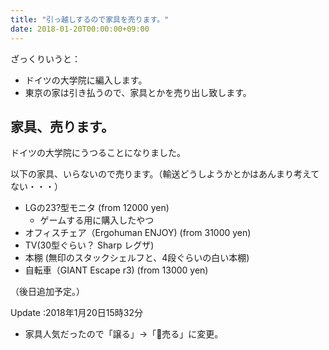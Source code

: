 ```yaml
---
title: "引っ越しするので家具を売ります。"
date: 2018-01-20T00:00:00+09:00
---
```


ざっくりいうと：

- ドイツの大学院に編入します。
- 東京の家は引き払うので、家具とかを売り出し致します。

## 家具、売ります。

ドイツの大学院にうつることになりました。

以下の家具、いらないので売ります。（輸送どうしようかとかはあんまり考えてない・・・）

- LGの23?型モニタ (from 12000 yen)
    - ゲームする用に購入したやつ
- オフィスチェア（Ergohuman ENJOY) (from 31000 yen)
- TV(30型ぐらい？ Sharp レグザ)
- 本棚 (無印のスタックシェルフと、4段ぐらいの白い本棚)
- 自転車（GIANT Escape r3) (from 13000 yen)

（後日追加予定。）

Update :2018年1月20日15時32分
- 家具人気だったので「譲る」→「売る」に変更。

